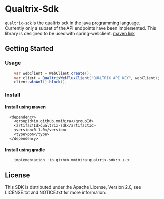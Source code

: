 # Qualtrix-Sdk

`qualtrix-sdk` is the qualtrix sdk in the java programming language. Currently only a subset of the API endpoints have been
implemented. This library is designed to be used with spring-webclient. [maven link](https://mvnrepository.com/artifact/io.github.mmihira/qualtrix-sdk)

## Getting Started

### Usage

```java
    var webClient = WebClient.create();
    var client = QualtrixWebFluxClient("QUALTRIX_API_KEY", webClient);
    client.whoAmI().block();
```

### Install

#### Install using maven
```
  <dependency>
    <groupId>io.github.mmihira</groupId>
    <artifactId>qualtrix-sdk</artifactId>
    <version>0.1.0</version>
    <type>pom</type>
  </dependency>
```

#### Install using gradle
```
    implementation 'io.github.mmihira:qualtrix-sdk:0.1.0'
```

## License

This SDK is distributed under the Apache License, Version 2.0, see LICENSE.txt and NOTICE.txt for more information.
